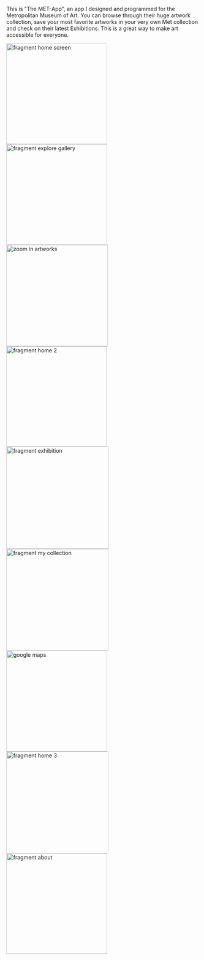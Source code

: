 This is "The MET-App", an app I designed and programmed for the Metropolitan Museum of Art. You can browse through their huge artwork collection, save your most favorite artworks in your very own Met collection and check on their latest Exhibitions. 
This is a great way to make art accessible for everyone.

<img width="263" alt="fragment home screen" src="https://user-images.githubusercontent.com/110381412/206261500-c15b6f96-9263-48c6-a4d8-329bc39c2ab4.png">
<img width="263" alt="fragment explore gallery" src="https://user-images.githubusercontent.com/110381412/206261528-242faf7b-17a8-43a6-b9bf-e336c06b1e0a.png">
<img width="265" alt="zoom in artworks" src="https://user-images.githubusercontent.com/110381412/206261541-784ff710-54a7-48d1-b833-177202a830f4.png">
<img width="262" alt="fragment home 2" src="https://user-images.githubusercontent.com/110381412/206262760-d0250567-1176-4706-a4a1-81ea6d32eb25.png">
<img width="267" alt="fragment exhibition" src="https://user-images.githubusercontent.com/110381412/206261570-3adf7f66-a317-44ee-b974-de9f8cdd3c30.png">
<img width="266" alt="fragment my collection" src="https://user-images.githubusercontent.com/110381412/206261584-c3deb958-94eb-4644-9195-f50492496eee.png">
<img width="263" alt="google maps" src="https://user-images.githubusercontent.com/110381412/206262634-7cc97493-a748-4939-98cd-b62dfbad431f.png">
<img width="266" alt="fragment home 3" src="https://user-images.githubusercontent.com/110381412/206262785-1e42c126-aaff-4f1d-8e09-9a8998738b7f.png">
<img width="263" alt="fragment about" src="https://user-images.githubusercontent.com/110381412/206262805-3ef1de98-f6d2-4760-830c-eeb0b37dab9e.png">
